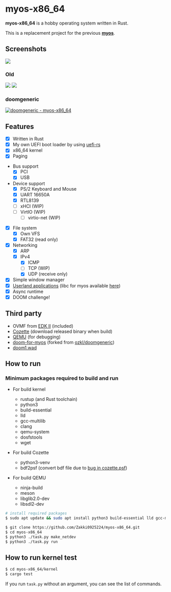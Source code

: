 # myos-x86_64

**myos-x86_64** is a hobby operating system written in Rust.

This is a replacement project for the previous **[myos](https://github.com/Zakki0925224/myos)**.

## Screenshots

![](https://github.com/user-attachments/assets/7cc7d545-b3ca-4042-b145-73a909834c13)

### Old

![](https://github.com/Zakki0925224/myos-x86_64/assets/49384910/b134ef0a-c94e-46f8-a578-a6e160747fae)
![](https://github.com/Zakki0925224/myos-x86_64/assets/49384910/fce1c2e4-f56b-46fa-8530-9eeec6069591)

### doomgeneric

[![doomgeneric - myos-x86_64](http://img.youtube.com/vi/DRtx9h6xlkg/0.jpg)](https://www.youtube.com/watch?v=DRtx9h6xlkg)

## Features

-   [x] Written in Rust
-   [x] My own UEFI boot loader by using [uefi-rs](https://github.com/rust-osdev/uefi-rs)
-   [x] x86_64 kernel
-   [x] Paging
-   Bus support
    -   [x] PCI
    -   [x] USB
-   Device support
    -   [x] PS/2 Keyboard and Mouse
    -   [x] UART 16650A
    -   [x] RTL8139
    -   [ ] xHCI (WIP)
    -   [ ] VirtIO (WIP)
        -   [ ] virtio-net (WIP)
-   [x] File system
    -   [x] Own VFS
    -   [x] FAT32 (read only)
-   [x] Networking
    -   [x] ARP
    -   [x] IPv4
        -   [x] ICMP
        -   [ ] TCP (WIP)
        -   [x] UDP (receive only)
-   [x] Simple window manager
-   [x] [Userland applications](/apps/) (libc for myos available [here](/apps/libc/))
-   [x] Async runtime
-   [x] DOOM challenge!

## Third party

-   OVMF from [EDK II](https://github.com/tianocore/edk2.git) (included)
-   [Cozette](https://github.com/slavfox/Cozette.git) (download released binary when build)
-   [QEMU](https://gitlab.com/qemu-project/qemu.git) (for debugging)
-   [doom-for-myos](https://github.com/Zakki0925224/doom-for-myos) (forked from [ozkl/doomgeneric](https://github.com/ozkl/doomgeneric))
-   [doom1.wad](https://distro.ibiblio.org/slitaz/sources/packages/d/doom1.wad)

## How to run

### Minimum packages required to build and run

-   For build kernel

    -   rustup (and Rust toolchain)
    -   python3
    -   build-essential
    -   lld
    -   gcc-multilib
    -   clang
    -   qemu-system
    -   dosfstools
    -   wget

-   For build Cozette

    -   python3-venv
    -   bdf2psf (convert bdf file due to [bug in cozette.psf](https://github.com/slavfox/Cozette/issues/112))

-   For build QEMU

    -   ninja-build
    -   meson
    -   libglib2.0-dev
    -   libsdl2-dev

```bash
# install required packages
$ sudo apt update && sudo apt install python3 build-essential lld gcc-multilib clang qemu-system dosfstools wget python3-venv bdf2psf ninja-build meson libglib2.0-dev libsdl2-dev

$ git clone https://github.com/Zakki0925224/myos-x86_64.git
$ cd myos-x86_64
$ python3 ./task.py make_netdev
$ python3 ./task.py run
```

## How to run kernel test

```bash
$ cd myos-x86_64/kernel
$ cargo test
```

If you run `task.py` without an argument, you can see the list of commands.
